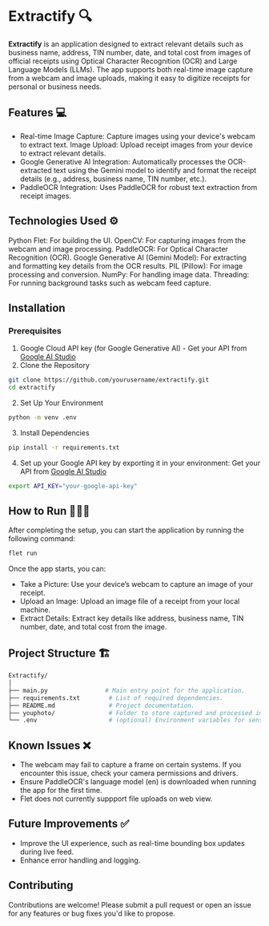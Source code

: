 # Extractify 🔍
**Extractify** is an application designed to extract relevant details such as business name, address, TIN number, date, and total cost from images of official receipts using Optical Character Recognition (OCR) and Large Language Models (LLMs). The app supports both real-time image capture from a webcam and image uploads, making it easy to digitize receipts for personal or business needs.

## Features 💻
- Real-time Image Capture: Capture images using your device's webcam to extract text.
Image Upload: Upload receipt images from your device to extract relevant details.
- Google Generative AI Integration: Automatically processes the OCR-extracted text using the Gemini model to identify and format the receipt details (e.g., address, business name, TIN number, etc.).
- PaddleOCR Integration: Uses PaddleOCR for robust text extraction from receipt images.

## Technologies Used ⚙️
Python
Flet: For building the UI.
OpenCV: For capturing images from the webcam and image processing.
PaddleOCR: For Optical Character Recognition (OCR).
Google Generative AI (Gemini Model): For extracting and formatting key details from the OCR results.
PIL (Pillow): For image processing and conversion.
NumPy: For handling image data.
Threading: For running background tasks such as webcam feed capture.

## Installation
### Prerequisites
1. Google Cloud API key (for Google Generative AI) - Get your API from [Google AI Studio](https://ai.google.dev/aistudio)
1. Clone the Repository
```bash
git clone https://github.com/yourusername/extractify.git
cd extractify
```
2. Set Up Your Environment
```bash
python -m venv .env
```
3. Install Dependencies
``` bash
pip install -r requirements.txt
```
4. Set up your Google API key by exporting it in your environment:
Get your API from [Google AI Studio](https://ai.google.dev/aistudio)
```bash
export API_KEY="your-google-api-key"
```

## How to Run 🏃‍♂️‍➡️
After completing the setup, you can start the application by running the following command:
```bash
flet run
```
Once the app starts, you can:

- Take a Picture: Use your device’s webcam to capture an image of your receipt.
- Upload an Image: Upload an image file of a receipt from your local machine.
- Extract Details: Extract key details like address, business name, TIN number, date, and total cost from the image.

## Project Structure 🏗️
```bash
Extractify/
│
├── main.py                # Main entry point for the application.
├── requirements.txt        # List of required dependencies.
├── README.md               # Project documentation.
├── youphoto/               # Folder to store captured and processed images. (deletes the image immediately after processing)
└── .env                    # (optional) Environment variables for sensitive data (API keys).
```
## Known Issues ❌
- The webcam may fail to capture a frame on certain systems. If you encounter this issue, check your camera permissions and drivers.
- Ensure PaddleOCR's language model (en) is downloaded when running the app for the first time.
- Flet does not currently suppport file uploads on web view.

## Future Improvements ✅
- Improve the UI experience, such as real-time bounding box updates during live feed.
- Enhance error handling and logging.
  
## Contributing
Contributions are welcome! Please submit a pull request or open an issue for any features or bug fixes you'd like to propose.
